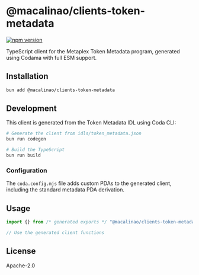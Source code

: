 # @macalinao/clients-token-metadata

[![npm version](https://img.shields.io/npm/v/@macalinao/clients-token-metadata.svg)](https://www.npmjs.com/package/@macalinao/clients-token-metadata)

TypeScript client for the Metaplex Token Metadata program, generated using Codama with full ESM support.

## Installation

```bash
bun add @macalinao/clients-token-metadata
```

## Development

This client is generated from the Token Metadata IDL using Coda CLI:

```bash
# Generate the client from idls/token_metadata.json
bun run codegen

# Build the TypeScript
bun run build
```

### Configuration

The `coda.config.mjs` file adds custom PDAs to the generated client, including the standard metadata PDA derivation.

## Usage

```typescript
import {} from /* generated exports */ "@macalinao/clients-token-metadata";

// Use the generated client functions
```

## License

Apache-2.0
